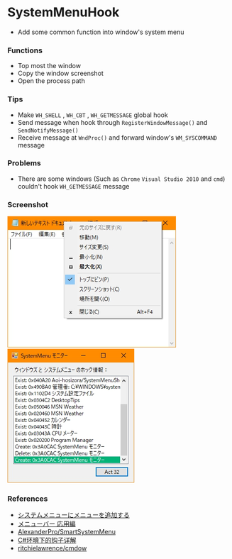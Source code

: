 ﻿# SystemMenuHook

+ Add some common function into window's system menu

### Functions

+ Top most the window
+ Copy the window screenshot
+ Open the process path

### Tips

+ Make `WH_SHELL` , `WH_CBT` , `WH_GETMESSAGE` global hook
+ Send message when hook through `RegisterWindowMessage()` and `SendNotifyMessage()`
+ Receive message at `WndProc()` and forward window's `WM_SYSCOMMAND` message

### Problems

+ There are some windows (Such as `Chrome` `Visual Studio 2010` and `cmd`) couldn't hook `WH_GETMESSAGE` message

### Screenshot

![Screenshot](./assets/Screenshot.jpg)
![Screenshot](./assets/Screenshot_2.jpg)

### References

+ [システムメニューにメニューを追加する](https://www.ipentec.com/document/csharp-add-menu-item-in-system-menu)
+ [メニューバー 応用編](http://www-higashi.ist.osaka-u.ac.jp/~k-maeda/vcpp/sec6-3menuapp.html)
+ [AlexanderPro/SmartSystemMenu](https://github.com/AlexanderPro/SmartSystemMenu)
+ [C#环境下的钩子详解](https://blog.csdn.net/slimboy123/article/details/5689831)
+ [ritchielawrence/cmdow](https://github.com/ritchielawrence/cmdow)
